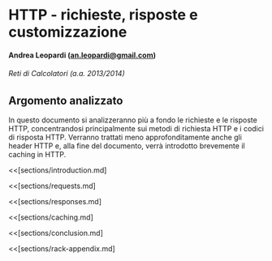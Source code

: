 # HTTP - richieste, risposte e customizzazione

#### Andrea Leopardi (<an.leopardi@gmail.com>)
###### Reti di Calcolatori (a.a. 2013/2014)


## Argomento analizzato
In questo documento si analizzeranno più a fondo le richieste e le risposte
HTTP, concentrandosi principalmente sui metodi di richiesta HTTP e i codici di
risposta HTTP. Verranno trattati meno approfonditamente anche gli header HTTP e,
alla fine del documento, verrà introdotto brevemente il caching in HTTP.


<<[sections/introduction.md]

<!-- BREAK -->
<<[sections/requests.md]

<!-- BREAK -->
<<[sections/responses.md]

<!-- BREAK -->
<<[sections/caching.md]

<<[sections/conclusion.md]

<!-- BREAK -->
<<[sections/rack-appendix.md]


[project-repo]: https://github.com/whatyouhide/networking-university-project
[rfc-http-1.0]: http://tools.ietf.org/html/rfc1945
[rfc-http-1.1]: http://www.ietf.org/rfc/rfc2616.txt
[rfc-http-1.1-2014]: http://tools.ietf.org/html/rfc7231
[rfc-http-headers]: http://www.w3.org/Protocols/rfc2616/rfc2616-sec14.html
[rfc-patch-method]: http://tools.ietf.org/html/rfc5789
[rfc-htcpcp]: http://tools.ietf.org/html/rfc2324
[rfc-deprecating-x-prefix]: http://tools.ietf.org/html/rfc6648
[rfc-http-caching]: http://tools.ietf.org/html/rfc7234
[rfc-etag]: http://www.w3.org/Protocols/rfc2616/rfc2616-sec14.html#sec14.19
[rfc-7231-vs-rfc-2616]: http://tools.ietf.org/html/rfc7231#page-91
[iana-headers]: http://www.iana.org/assignments/message-headers/message-headers.xhtml
[wget]: https://www.gnu.org/software/wget/
[curl]: http://curl.haxx.se/
[httpie]: https://github.com/jakubroztocil/httpie
[http-2.0-wikipedia]: http://en.wikipedia.org/wiki/HTTP_2.0
[http-2.0-website]: http://http2.github.io/
[http-2.0-milestones]: http://en.wikipedia.org/wiki/HTTP_2.0#Development_Milestones
[rack]: http://rack.github.io/
[webrick]: http://ruby-doc.org/stdlib-2.1.2/libdoc/webrick/rdoc/WEBrick.html
[thin]: https://github.com/macournoyer/thin/
[sinatra]: http://www.sinatrarb.com/
[pip]: http://pip.readthedocs.org/en/latest/
[rails]: http://rubyonrails.org/
[web-api]: http://en.wikipedia.org/wiki/Web_API
[webdav]: http://www.webdav.org/
[twitter-api]: https://dev.twitter.com/
[twitter-api-error-codes]: https://dev.twitter.com/docs/error-codes-responses
[programmers-stackexchange]: http://programmers.stackexchange.com/
[rfc-2616-is-dead]: https://www.mnot.net/blog/2014/06/07/rfc2616_is_dead
[rack-env-specification]: http://rubydoc.info/github/rack/rack/master/file/SPEC
[x-headers-deprecated]: http://en.wikipedia.org/wiki/List_of_HTTP_header_fields
[stackoverflow-custom-codes]: http://stackoverflow.com/questions/7996569/can-we-create-custom-http-status-codes
[apache-headers-limit]: http://httpd.apache.org/docs/2.2/mod/core.html#limitrequestfieldsize
[stackexchange-custom-methods]: http://programmers.stackexchange.com/questions/193821/are-there-any-problems-with-implementing-custom-http-methods
[http-1.0-isnt-dead]: http://erlang.2086793.n4.nabble.com/Any-HTTP-1-0-clients-out-there-td2116037.html
